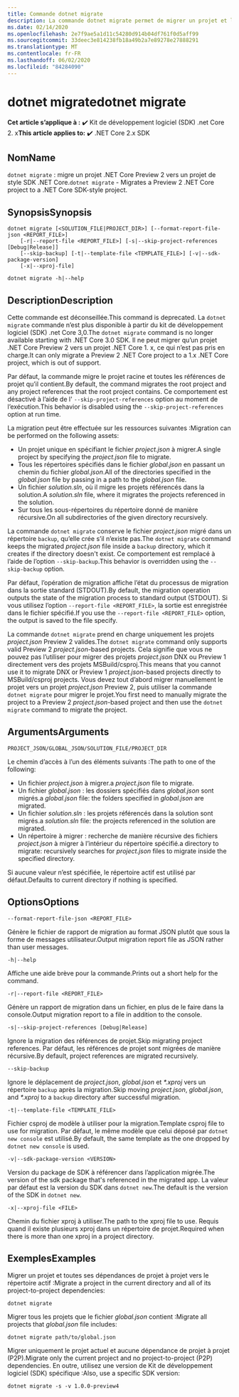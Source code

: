 ```yaml
---
title: Commande dotnet migrate
description: La commande dotnet migrate permet de migrer un projet et l’ensemble de ses dépendances.
ms.date: 02/14/2020
ms.openlocfilehash: 2e7f9ae5a1d11c54280d914b04df761f0d5aff99
ms.sourcegitcommit: 33deec3e814238fb18a49b2a7e89278e27888291
ms.translationtype: MT
ms.contentlocale: fr-FR
ms.lasthandoff: 06/02/2020
ms.locfileid: "84284090"
---
```

# <a name="dotnet-migrate"></a><span data-ttu-id="7e800-103">dotnet migrate</span><span class="sxs-lookup"><span data-stu-id="7e800-103">dotnet migrate</span></span>

<span data-ttu-id="7e800-104">**Cet article s’applique à :** ✔️ Kit de développement logiciel (SDK) .net Core 2. x</span><span class="sxs-lookup"><span data-stu-id="7e800-104">**This article applies to:** ✔️ .NET Core 2.x SDK</span></span>

## <a name="name"></a><span data-ttu-id="7e800-105">Nom</span><span class="sxs-lookup"><span data-stu-id="7e800-105">Name</span></span>

<span data-ttu-id="7e800-106">`dotnet migrate` : migre un projet .NET Core Preview 2 vers un projet de style SDK .NET Core.</span><span class="sxs-lookup"><span data-stu-id="7e800-106">`dotnet migrate` - Migrates a Preview 2 .NET Core project to a .NET Core SDK-style project.</span></span>

## <a name="synopsis"></a><span data-ttu-id="7e800-107">Synopsis</span><span class="sxs-lookup"><span data-stu-id="7e800-107">Synopsis</span></span>

```dotnetcli
dotnet migrate [<SOLUTION_FILE|PROJECT_DIR>] [--format-report-file-json <REPORT_FILE>]
    [-r|--report-file <REPORT_FILE>] [-s|--skip-project-references [Debug|Release]]
    [--skip-backup] [-t|--template-file <TEMPLATE_FILE>] [-v|--sdk-package-version]
    [-x|--xproj-file]

dotnet migrate -h|--help
```

## <a name="description"></a><span data-ttu-id="7e800-108">Description</span><span class="sxs-lookup"><span data-stu-id="7e800-108">Description</span></span>

<span data-ttu-id="7e800-109">Cette commande est déconseillée.</span><span class="sxs-lookup"><span data-stu-id="7e800-109">This command is deprecated.</span></span> <span data-ttu-id="7e800-110">La `dotnet migrate` commande n’est plus disponible à partir du kit de développement logiciel (SDK) .net Core 3,0.</span><span class="sxs-lookup"><span data-stu-id="7e800-110">The `dotnet migrate` command is no longer available starting with .NET Core 3.0 SDK.</span></span> <span data-ttu-id="7e800-111">Il ne peut migrer qu’un projet .NET Core Preview 2 vers un projet .NET Core 1. x, ce qui n’est pas pris en charge.</span><span class="sxs-lookup"><span data-stu-id="7e800-111">It can only migrate a Preview 2 .NET Core project to a 1.x .NET Core project, which is out of support.</span></span>

<span data-ttu-id="7e800-112">Par défaut, la commande migre le projet racine et toutes les références de projet qu’il contient.</span><span class="sxs-lookup"><span data-stu-id="7e800-112">By default, the command migrates the root project and any project references that the root project contains.</span></span> <span data-ttu-id="7e800-113">Ce comportement est désactivé à l’aide de l' `--skip-project-references` option au moment de l’exécution.</span><span class="sxs-lookup"><span data-stu-id="7e800-113">This behavior is disabled using the `--skip-project-references` option at run time.</span></span>

<span data-ttu-id="7e800-114">La migration peut être effectuée sur les ressources suivantes :</span><span class="sxs-lookup"><span data-stu-id="7e800-114">Migration can be performed on the following assets:</span></span>

* <span data-ttu-id="7e800-115">Un projet unique en spécifiant le fichier *project.json* à migrer.</span><span class="sxs-lookup"><span data-stu-id="7e800-115">A single project by specifying the *project.json* file to migrate.</span></span>
* <span data-ttu-id="7e800-116">Tous les répertoires spécifiés dans le fichier *global.json* en passant un chemin du fichier *global.json*.</span><span class="sxs-lookup"><span data-stu-id="7e800-116">All of the directories specified in the *global.json* file by passing in a path to the *global.json* file.</span></span>
* <span data-ttu-id="7e800-117">Un fichier *solution.sln*, où il migre les projets référencés dans la solution.</span><span class="sxs-lookup"><span data-stu-id="7e800-117">A *solution.sln* file, where it migrates the projects referenced in the solution.</span></span>
* <span data-ttu-id="7e800-118">Sur tous les sous-répertoires du répertoire donné de manière récursive.</span><span class="sxs-lookup"><span data-stu-id="7e800-118">On all subdirectories of the given directory recursively.</span></span>

<span data-ttu-id="7e800-119">La commande `dotnet migrate` conserve le fichier *project.json* migré dans un répertoire `backup`, qu’elle crée s’il n’existe pas.</span><span class="sxs-lookup"><span data-stu-id="7e800-119">The `dotnet migrate` command keeps the migrated *project.json* file inside a `backup` directory, which it creates if the directory doesn't exist.</span></span> <span data-ttu-id="7e800-120">Ce comportement est remplacé à l’aide de l’option `--skip-backup`.</span><span class="sxs-lookup"><span data-stu-id="7e800-120">This behavior is overridden using the `--skip-backup` option.</span></span>

<span data-ttu-id="7e800-121">Par défaut, l’opération de migration affiche l’état du processus de migration dans la sortie standard (STDOUT).</span><span class="sxs-lookup"><span data-stu-id="7e800-121">By default, the migration operation outputs the state of the migration process to standard output (STDOUT).</span></span> <span data-ttu-id="7e800-122">Si vous utilisez l’option `--report-file <REPORT_FILE>`, la sortie est enregistrée dans le fichier spécifié.</span><span class="sxs-lookup"><span data-stu-id="7e800-122">If you use the `--report-file <REPORT_FILE>` option, the output is saved to the file specify.</span></span>

<span data-ttu-id="7e800-123">La commande `dotnet migrate` prend en charge uniquement les projets *project.json* Preview 2 valides.</span><span class="sxs-lookup"><span data-stu-id="7e800-123">The `dotnet migrate` command only supports valid Preview 2 *project.json*-based projects.</span></span> <span data-ttu-id="7e800-124">Cela signifie que vous ne pouvez pas l’utiliser pour migrer des projets *project.json* DNX ou Preview 1 directement vers des projets MSBuild/csproj.</span><span class="sxs-lookup"><span data-stu-id="7e800-124">This means that you cannot use it to migrate DNX or Preview 1 *project.json*-based projects directly to MSBuild/csproj projects.</span></span> <span data-ttu-id="7e800-125">Vous devez tout d’abord migrer manuellement le projet vers un projet *project.json* Preview 2, puis utiliser la commande `dotnet migrate` pour migrer le projet.</span><span class="sxs-lookup"><span data-stu-id="7e800-125">You first need to manually migrate the project to a Preview 2 *project.json*-based project and then use the `dotnet migrate` command to migrate the project.</span></span>

## <a name="arguments"></a><span data-ttu-id="7e800-126">Arguments</span><span class="sxs-lookup"><span data-stu-id="7e800-126">Arguments</span></span>

`PROJECT_JSON/GLOBAL_JSON/SOLUTION_FILE/PROJECT_DIR`

<span data-ttu-id="7e800-127">Le chemin d’accès à l’un des éléments suivants :</span><span class="sxs-lookup"><span data-stu-id="7e800-127">The path to one of the following:</span></span>

* <span data-ttu-id="7e800-128">Un fichier *project.json* à migrer.</span><span class="sxs-lookup"><span data-stu-id="7e800-128">a *project.json* file to migrate.</span></span>
* <span data-ttu-id="7e800-129">Un fichier *global.json* : les dossiers spécifiés dans *global.json* sont migrés.</span><span class="sxs-lookup"><span data-stu-id="7e800-129">a *global.json* file: the folders specified in *global.json* are migrated.</span></span>
* <span data-ttu-id="7e800-130">Un fichier *solution.sln* : les projets référencés dans la solution sont migrés.</span><span class="sxs-lookup"><span data-stu-id="7e800-130">a *solution.sln* file: the projects referenced in the solution are migrated.</span></span>
* <span data-ttu-id="7e800-131">Un répertoire à migrer : recherche de manière récursive des fichiers *project.json* à migrer à l’intérieur du répertoire spécifié.</span><span class="sxs-lookup"><span data-stu-id="7e800-131">a directory to migrate: recursively searches for *project.json* files to migrate inside the specified directory.</span></span>

<span data-ttu-id="7e800-132">Si aucune valeur n’est spécifiée, le répertoire actif est utilisé par défaut.</span><span class="sxs-lookup"><span data-stu-id="7e800-132">Defaults to current directory if nothing is specified.</span></span>

## <a name="options"></a><span data-ttu-id="7e800-133">Options</span><span class="sxs-lookup"><span data-stu-id="7e800-133">Options</span></span>

`--format-report-file-json <REPORT_FILE>`

<span data-ttu-id="7e800-134">Génère le fichier de rapport de migration au format JSON plutôt que sous la forme de messages utilisateur.</span><span class="sxs-lookup"><span data-stu-id="7e800-134">Output migration report file as JSON rather than user messages.</span></span>

`-h|--help`

<span data-ttu-id="7e800-135">Affiche une aide brève pour la commande.</span><span class="sxs-lookup"><span data-stu-id="7e800-135">Prints out a short help for the command.</span></span>

`-r|--report-file <REPORT_FILE>`

<span data-ttu-id="7e800-136">Génère un rapport de migration dans un fichier, en plus de le faire dans la console.</span><span class="sxs-lookup"><span data-stu-id="7e800-136">Output migration report to a file in addition to the console.</span></span>

`-s|--skip-project-references [Debug|Release]`

<span data-ttu-id="7e800-137">Ignore la migration des références de projet.</span><span class="sxs-lookup"><span data-stu-id="7e800-137">Skip migrating project references.</span></span> <span data-ttu-id="7e800-138">Par défaut, les références de projet sont migrées de manière récursive.</span><span class="sxs-lookup"><span data-stu-id="7e800-138">By default, project references are migrated recursively.</span></span>

`--skip-backup`

<span data-ttu-id="7e800-139">Ignore le déplacement de *project.json*, *global.json* et *\*.xproj* vers un répertoire `backup` après la migration.</span><span class="sxs-lookup"><span data-stu-id="7e800-139">Skip moving *project.json*, *global.json*, and *\*.xproj* to a `backup` directory after successful migration.</span></span>

`-t|--template-file <TEMPLATE_FILE>`

<span data-ttu-id="7e800-140">Fichier csproj de modèle à utiliser pour la migration.</span><span class="sxs-lookup"><span data-stu-id="7e800-140">Template csproj file to use for migration.</span></span> <span data-ttu-id="7e800-141">Par défaut, le même modèle que celui déposé par `dotnet new console` est utilisé.</span><span class="sxs-lookup"><span data-stu-id="7e800-141">By default, the same template as the one dropped by `dotnet new console` is used.</span></span>

`-v|--sdk-package-version <VERSION>`

<span data-ttu-id="7e800-142">Version du package de SDK à référencer dans l’application migrée.</span><span class="sxs-lookup"><span data-stu-id="7e800-142">The version of the sdk package that's referenced in the migrated app.</span></span> <span data-ttu-id="7e800-143">La valeur par défaut est la version du SDK dans `dotnet new`.</span><span class="sxs-lookup"><span data-stu-id="7e800-143">The default is the version of the SDK in `dotnet new`.</span></span>

`-x|--xproj-file <FILE>`

<span data-ttu-id="7e800-144">Chemin du fichier xproj à utiliser.</span><span class="sxs-lookup"><span data-stu-id="7e800-144">The path to the xproj file to use.</span></span> <span data-ttu-id="7e800-145">Requis quand il existe plusieurs xproj dans un répertoire de projet.</span><span class="sxs-lookup"><span data-stu-id="7e800-145">Required when there is more than one xproj in a project directory.</span></span>

## <a name="examples"></a><span data-ttu-id="7e800-146">Exemples</span><span class="sxs-lookup"><span data-stu-id="7e800-146">Examples</span></span>

<span data-ttu-id="7e800-147">Migrer un projet et toutes ses dépendances de projet à projet vers le répertoire actif :</span><span class="sxs-lookup"><span data-stu-id="7e800-147">Migrate a project in the current directory and all of its project-to-project dependencies:</span></span>

`dotnet migrate`

<span data-ttu-id="7e800-148">Migrer tous les projets que le fichier *global.json* contient :</span><span class="sxs-lookup"><span data-stu-id="7e800-148">Migrate all projects that *global.json* file includes:</span></span>

`dotnet migrate path/to/global.json`

<span data-ttu-id="7e800-149">Migrer uniquement le projet actuel et aucune dépendance de projet à projet (P2P).</span><span class="sxs-lookup"><span data-stu-id="7e800-149">Migrate only the current project and no project-to-project (P2P) dependencies.</span></span> <span data-ttu-id="7e800-150">En outre, utilisez une version de Kit de développement logiciel (SDK) spécifique :</span><span class="sxs-lookup"><span data-stu-id="7e800-150">Also, use a specific SDK version:</span></span>

`dotnet migrate -s -v 1.0.0-preview4`
